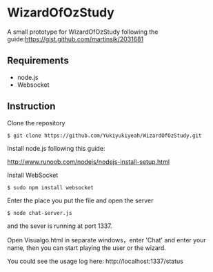 # WizardOfOzStudy
A small prototype for WizardOfOzStudy following the guide:https://gist.github.com/martinsik/2031681

##  Requirements

- node.js
- Websocket

## Instruction

Clone the repository

```
$ git clone https://github.com/Yukiyukiyeah/WizardOfOzStudy.git
```



Install node.js following this guide:

 http://www.runoob.com/nodejs/nodejs-install-setup.html

Install WebSocket

```
$ sudo npm install websocket
```

Enter the place you put the file and open the server

```
$ node chat-server.js
```

and the sever is running at port 1337.

Open Visualgo.html in separate windows，enter 'Chat' and enter your name, then you can start playing the user or the wizard.

You could see the usage log here: http://localhost:1337/status

